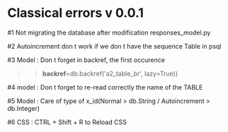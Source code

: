 # Classical errors v 0.0.1

#1 Not migrating the database after modification responses_model.py

#2 Autoincrement don t work if we don t have the sequence Table in psql

#3 Model : Don t forget in backref, the first occurence
>>  **backref**=db.backref('a2_table_br', lazy=True))

#4 model : Don t forget to re-read correctly the name of the TABLE

#5 Model : Care of type of x_id(Normal > db.String / Autoincrement > db.Integer)

#6 CSS : CTRL + Shift + R to Reload CSS
